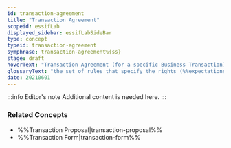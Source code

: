 ```yaml
---
id: transaction-agreement
title: "Transaction Agreement"
scopeid: essifLab
displayed_sidebar: essifLabSideBar
type: concept
typeid: transaction-agreement
symphrase: transaction-agreement%{ss}
stage: draft
hoverText: "Transaction Agreement (for a specific Business Transaction): the set of rules that specify the rights (Expectations) and duties (Obligations) of Participants towards one another in the context of a specific Business Transaction."
glossaryText: "the set of rules that specify the rights (%%expectations^expectation%%) and duties (%%obligations^obligation%%) of %%participants^participant%% towards one another in the context of a specific %%business transaction^transaction%%."
date: 20210601
---
```


:::info Editor's note
Additional content is needed here.
:::

### Related Concepts
- %%Transaction Proposal|transaction-proposal%%
- %%Transaction Form|transaction-form%%